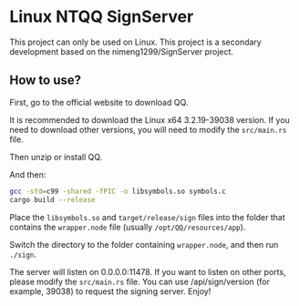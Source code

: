 # Linux NTQQ SignServer

This project can only be used on Linux.
This project is a secondary development based on the nimeng1299/SignServer project.
## How to use?

First, go to the official website to download QQ.

It is recommended to download the Linux x64 3.2.19-39038 version. If you need to download other versions, you will need to modify the `src/main.rs` file.

Then unzip or install QQ.

And then:

```sh
gcc -std=c99 -shared -fPIC -o libsymbols.so symbols.c
cargo build --release
```

Place the `libsymbols.so` and `target/release/sign` files into the folder that contains the `wrapper.node` file (usually `/opt/QQ/resources/app`).

Switch the directory to the folder containing `wrapper.node`, and then run `./sign`.

The server will listen on 0.0.0.0:11478. If you want to listen on other ports, please modify the `src/main.rs` file.
You can use /api/sign/version (for example, 39038) to request the signing server.
Enjoy!
